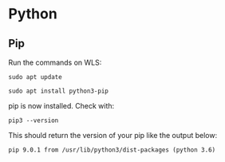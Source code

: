 # Python

## Pip
 Run the commands on WLS:
 ```
 sudo apt update
 ```
 ```
 sudo apt install python3-pip
 ```
 
 pip is now installed. Check with:
 ```
 pip3 --version
 ```
 This should return the version of your pip like the output below:
 ```
 pip 9.0.1 from /usr/lib/python3/dist-packages (python 3.6)
 ```
 
